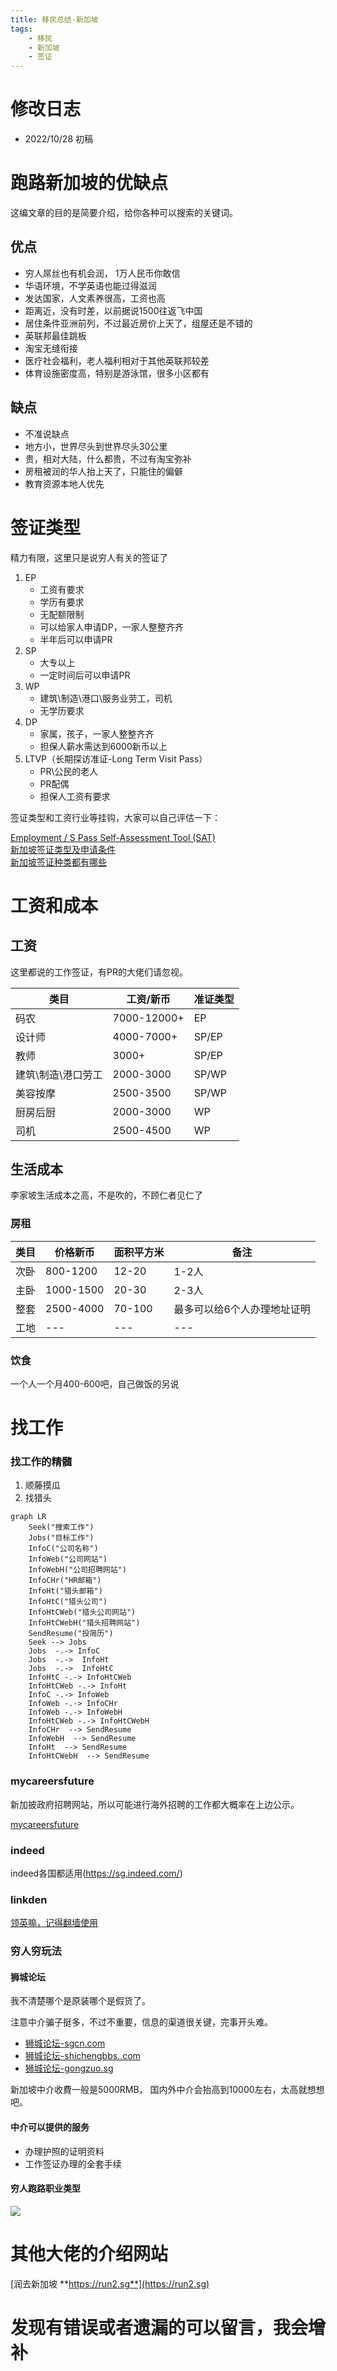 ```yaml
---
title: 移民总结-新加坡
tags:
    - 移民
    - 新加坡
    - 签证
---
```


<!-- toc -->

# 修改日志
* 2022/10/28 初稿
# 跑路新加坡的优缺点
这编文章的目的是简要介绍，给你各种可以搜索的关键词。 
## 优点

* 穷人屌丝也有机会润， 1万人民币你敢信
* 华语环境，不学英语也能过得滋润
* 发达国家，人文素养很高，工资也高
* 距离近，没有时差，以前据说1500往返飞中国
* 居住条件亚洲前列，不过最近房价上天了，组屋还是不错的
* 英联邦最佳跳板
* 淘宝无缝衔接
* 医疗社会福利，老人福利相对于其他英联邦较差
* 体育设施密度高，特别是游泳馆，很多小区都有

## 缺点

* 不准说缺点
* 地方小，世界尽头到世界尽头30公里
* 贵，相对大陆，什么都贵，不过有淘宝弥补
* 房租被润的华人抬上天了，只能住的偏僻
* 教育资源本地人优先

# 签证类型
精力有限，这里只是说穷人有关的签证了
1. EP
    - 工资有要求
    - 学历有要求
    - 无配额限制
    - 可以给家人申请DP，一家人整整齐齐
    - 半年后可以申请PR
2. SP
    - 大专以上
    - 一定时间后可以申请PR
3. WP
    - 建筑\制造\港口\服务业劳工，司机
    - 无学历要求
4. DP
    - 家属，孩子，一家人整整齐齐
    - 担保人薪水需达到6000新币以上
5. LTVP（长期探访准证-Long Term Visit Pass）
    - PR\公民的老人
    - PR配偶
    - 担保人工资有要求

签证类型和工资行业等挂钩，大家可以自己评估一下： 

[Employment / S Pass Self-Assessment Tool (SAT)](https://www.mom.gov.sg/eservices/services/employment-s-pass-self-assessment-tool)  
[新加坡签证类型及申请条件](https://zhuanlan.zhihu.com/p/440259784)  
[新加坡签证种类都有哪些](https://anjiasg.com/blog/types-of-work-visa-in-singapore/)


# 工资和成本


## 工资
这里都说的工作签证，有PR的大佬们请忽视。

| 类目 | 工资/新币 | 准证类型 |
| ---- | ---- | ---- |
| 码农 | 7000-12000+ | EP |
| 设计师 | 4000-7000+ | SP/EP |
| 教师 | 3000+ | SP/EP |
| 建筑\制造\港口劳工 | 2000-3000 | SP/WP |
| 美容按摩 | 2500-3500 | SP/WP |
| 厨房后厨 | 2000-3000 | WP |
| 司机 | 2500-4500 | WP |


## 生活成本

李家坡生活成本之高，不是吹的，不顾仁者见仁了
### 房租

| 类目 | 价格新币 | 面积平方米 | 备注 |
| ---- | ---- | ---- | ---- |
| 次卧 | 800-1200 | 12-20 | 1-2人 |
| 主卧 | 1000-1500 | 20-30 | 2-3人|
| 整套 | 2500-4000 | 70-100 | 最多可以给6个人办理地址证明 |
| 工地 | --- | ---  | ---  |

### 饮食
一个人一个月400-600吧，自己做饭的另说


# 找工作

### 找工作的精髓

1. 顺藤摸瓜
2. 找猎头

```mermaid
graph LR
    Seek("搜索工作")
    Jobs("目标工作")
    InfoC("公司名称")
    InfoWeb("公司网站")
    InfoWebH("公司招聘网站")
    InfoCHr("HR邮箱")
    InfoHt("猎头邮箱")
    InfoHtC("猎头公司")
    InfoHtCWeb("猎头公司网站")
    InfoHtCWebH("猎头招聘网站")
    SendResume("投简历")
    Seek --> Jobs
    Jobs  -.-> InfoC
    Jobs  -.->  InfoHt 
    Jobs  -.->  InfoHtC
    InfoHtC -.-> InfoHtCWeb
    InfoHtCWeb -.-> InfoHt
    InfoC -.-> InfoWeb
    InfoWeb -.-> InfoCHr
    InfoWeb -.-> InfoWebH
    InfoHtCWeb -.-> InfoHtCWebH
    InfoCHr  --> SendResume
    InfoWebH  --> SendResume
    InfoHt  --> SendResume
    InfoHtCWebH  --> SendResume
```
 
### mycareersfuture
新加披政府招聘网站，所以可能进行海外招聘的工作都大概率在上边公示。

[mycareersfuture](https://www.mycareersfuture.gov.sg/)
### indeed
indeed各国都适用(https://sg.indeed.com/)
### linkden
[领英嘛，记得翻墙使用 ](https://sg.linkedin.com/)

### 穷人穷玩法
#### 狮城论坛
我不清楚哪个是原装哪个是假货了。  


注意中介骗子挺多，不过不重要，信息的渠道很关键，完事开头难。
- [狮城论坛-sgcn.com](https://bbs.sgcn.com/forum-1255-1.html)
- [狮城论坛-shichengbbs..com](https://www.shichengbbs.com/c47)
- [狮城论坛-gongzuo.sg](https://www.gongzuo.sg/)

新加坡中介收費一般是5000RMB， 国内外中介会抬高到10000左右，太高就想想吧。  
#### 中介可以提供的服务
* 办理护照的证明资料
* 工作签证办理的全套手续

#### 穷人跑路职业类型
![](jobs.jpg)



# 其他大佬的介绍网站
[润去新加坡 **https://run2.sg**](https://run2.sg)

# 发现有错误或者遗漏的可以留言，我会增补
